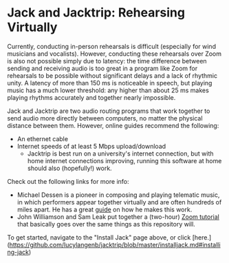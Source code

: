 # Jack and Jacktrip: Rehearsing Virtually

Currently, conducting in-person rehearsals is difficult (especially for wind musicians and vocalists). However, conducting these rehearsals over Zoom is also not possible simply due to latency: the time difference between sending and receiving audio is too great in a program like Zoom for rehearsals to be possible without significant delays and a lack of rhythmic unity. A latency of more than 150 ms is noticeable in speech, but playing music has a much lower threshold: any higher than about 25 ms makes playing rhythms accurately and together nearly impossible.

Jack and Jacktrip are two audio routing programs that work together to send audio more directly between computers, no matter the physical distance between them. However, online guides recommend the following:
- An ethernet cable
- Internet speeds of at least 5 Mbps upload/download
   - Jacktrip is best run on a university's internet connection, but with home internet connections improving, running this software at home should also (hopefully!) work.

Check out the following links for more info:
- Michael Dessen is a pioneer in composing and playing telematic music, in which performers appear together virtually and are often hundreds of miles apart. He has a great [guide](https://mdessen.com/portfolio/networked-music-performance-resources/) on how he makes this work.
- John Williamson and Sam Leak put together a (two-hour) [Zoom tutorial](https://www.youtube.com/watch?v=-dWTZTv7bUY&feature=emb_rel_pause) that basically goes over the same things as this repository will.

To get started, navigate to the "Install Jack" page above, or click [here.] (https://github.com/lucylangenb/jacktrip/blob/master/installjack.md#installing-jack)
